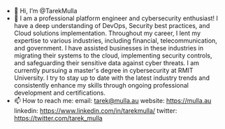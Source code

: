 - 👋 Hi, I’m @TarekMulla
- 🌱 I am a professional platform engineer and cybersecurity enthusiast! I have a deep understanding of DevOps, Security best practices, and Cloud solutions implementation. Throughout my career, I lent my expertise to various industries, including financial, telecommunication, and government. I have assisted businesses in these industries in migrating their systems to the cloud, implementing security controls, and safeguarding their sensitive data against cyber threats. I am currently pursuing a master's degree in cybersecurity at RMIT University. I try to stay up to date with the latest industry trends and consistently enhance my skills through ongoing professional development and certifications.
- 📫 How to reach me:
    email: tarek@mulla.au
    website: https://mulla.au
    linkedin: https://www.linkedin.com/in/tarekmulla/
    twitter: https://twitter.com/tarek_mulla
